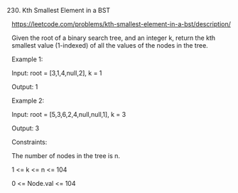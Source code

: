 230. Kth Smallest Element in a BST

https://leetcode.com/problems/kth-smallest-element-in-a-bst/description/

Given the root of a binary search tree, and an integer k, return the kth smallest value (1-indexed) of all the values of the nodes in the tree.

 

Example 1:


Input: root = [3,1,4,null,2], k = 1

Output: 1

Example 2:


Input: root = [5,3,6,2,4,null,null,1], k = 3

Output: 3
 

Constraints:

The number of nodes in the tree is n.

1 <= k <= n <= 104

0 <= Node.val <= 104

